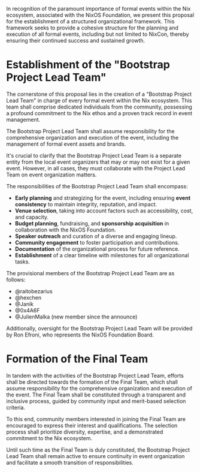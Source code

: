 In recognition of the paramount importance of formal events within the Nix ecosystem, associated with the NixOS Foundation, we present this proposal for the establishment of a structured organizational framework. This framework seeks to provide a cohesive structure for the planning and execution of all formal events, including but not limited to NixCon, thereby ensuring their continued success and sustained growth.

# Establishment of the "Bootstrap Project Lead Team"

The cornerstone of this proposal lies in the creation of a "Bootstrap Project Lead Team" in charge of every formal event within the Nix ecosystem. This team shall comprise dedicated individuals from the community, possessing a profound commitment to the Nix ethos and a proven track record in event management. 

The Bootstrap Project Lead Team shall assume responsibility for the comprehensive organization and execution of the event, including the management of formal event assets and brands. 

It's crucial to clarify that the Bootstrap Project Lead Team is a separate entity from the local event organizers that may or may not exist for a given event. However, in all cases, they must collaborate with the Project Lead Team on event organization matters. 

The responsibilities of the Bootstrap Project Lead Team shall encompass:


- **Early planning** and strategizing for the event, including ensuring **event consistency** to maintain integrity, reputation, and impact.
- **Venue selection**, taking into account factors such as accessibility, cost, and capacity.
- **Budget planning**, fundraising, and **sponsorship acquisition** in collaboration with the NixOS Foundation.
- **Speaker outreach** and curation of a diverse and engaging lineup.
- **Community engagement** to foster participation and contributions.
- **Documentation** of the organizational process for future reference.
- **Establishment** of a clear timeline with milestones for all organizational tasks.

The provisional members of the Bootstrap Project Lead Team are as follows:

- @raitobezarius
- @hexchen
- @Janik
- @0x4A6F
- @JulienMalka (new member since the announce)

Additionally, oversight for the Bootstrap Project Lead Team will be provided by Ron Efroni, who represents the NixOS Foundation Board.

# Formation of the Final Team

In tandem with the activities of the Bootstrap Project Lead Team, efforts shall be directed towards the formation of the Final Team, which shall assume responsibility for the comprehensive organization and execution of the event. The Final Team shall be constituted through a transparent and inclusive process, guided by community input and merit-based selection criteria.

To this end, community members interested in joining the Final Team are encouraged to express their interest and qualifications. The selection process shall prioritize diversity, expertise, and a demonstrated commitment to the Nix ecosystem.

Until such time as the Final Team is duly constituted, the Bootstrap Project Lead Team shall remain active to ensure continuity in event organization and facilitate a smooth transition of responsibilities.
